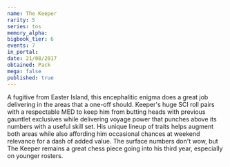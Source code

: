 ```yaml
---
name: The Keeper
rarity: 5
series: tos
memory_alpha:
bigbook_tier: 6
events: 7
in_portal:
date: 21/08/2017
obtained: Pack
mega: false
published: true
---
```


A fugitive from Easter Island, this encephalitic enigma does a great job delivering in the areas that a one-off should. Keeper's huge SCI roll pairs with a respectable MED to keep him from butting heads with previous gauntlet exclusives while delivering voyage power that punches above its numbers with a useful skill set. His unique lineup of traits helps augment both areas while also affording him occasional chances at weekend relevance for a dash of added value. The surface numbers don't wow, but The Keeper remains a great chess piece going into his third year, especially on younger rosters.
